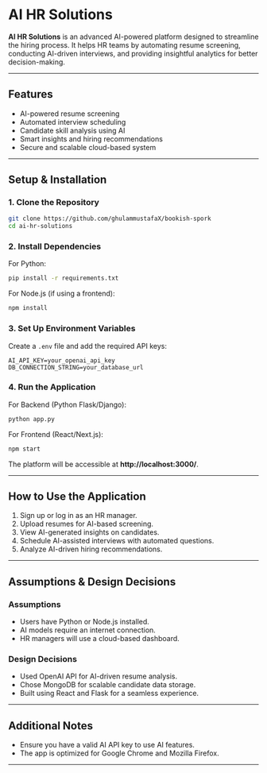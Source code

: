# **AI HR Solutions**

**AI HR Solutions** is an advanced AI-powered platform designed to streamline the hiring process. It helps HR teams by automating resume screening, conducting AI-driven interviews, and providing insightful analytics for better decision-making.

---

## **Features**
- AI-powered resume screening
- Automated interview scheduling
- Candidate skill analysis using AI
- Smart insights and hiring recommendations
- Secure and scalable cloud-based system

---

## **Setup & Installation**

### **1. Clone the Repository**
```sh
git clone https://github.com/ghulammustafaX/bookish-spork
cd ai-hr-solutions
```

### **2. Install Dependencies**
For Python:
```sh
pip install -r requirements.txt
```
For Node.js (if using a frontend):
```sh
npm install
```

### **3. Set Up Environment Variables**
Create a `.env` file and add the required API keys:
```
AI_API_KEY=your_openai_api_key
DB_CONNECTION_STRING=your_database_url
```

### **4. Run the Application**
For Backend (Python Flask/Django):
```sh
python app.py
```
For Frontend (React/Next.js):
```sh
npm start
```
The platform will be accessible at **http://localhost:3000/**.

---

## **How to Use the Application**
1. Sign up or log in as an HR manager.
2. Upload resumes for AI-based screening.
3. View AI-generated insights on candidates.
4. Schedule AI-assisted interviews with automated questions.
5. Analyze AI-driven hiring recommendations.

---

## **Assumptions & Design Decisions**
### **Assumptions**
- Users have Python or Node.js installed.
- AI models require an internet connection.
- HR managers will use a cloud-based dashboard.

### **Design Decisions**
- Used OpenAI API for AI-driven resume analysis.
- Chose MongoDB for scalable candidate data storage.
- Built using React and Flask for a seamless experience.

---

## **Additional Notes**
- Ensure you have a valid AI API key to use AI features.
- The app is optimized for Google Chrome and Mozilla Firefox.

---
